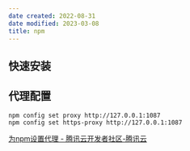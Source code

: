 ```yaml
---
date created: 2022-08-31
date modified: 2023-03-08
title: npm
---
```


## 快速安装

## 代理配置

```
npm config set proxy http://127.0.0.1:1087
npm config set https-proxy http://127.0.0.1:1087
```

[为npm设置代理 - 腾讯云开发者社区-腾讯云](https://cloud.tencent.com/developer/article/1592145)
